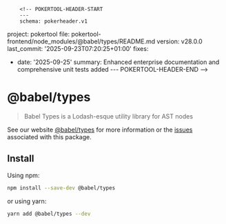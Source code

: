         <!-- POKERTOOL-HEADER-START
        ---
        schema: pokerheader.v1
project: pokertool
file: pokertool-frontend/node_modules/@babel/types/README.md
version: v28.0.0
last_commit: '2025-09-23T07:20:25+01:00'
fixes:
- date: '2025-09-25'
  summary: Enhanced enterprise documentation and comprehensive unit tests added
        ---
        POKERTOOL-HEADER-END -->
# @babel/types

> Babel Types is a Lodash-esque utility library for AST nodes

See our website [@babel/types](https://babeljs.io/docs/babel-types) for more information or the [issues](https://github.com/babel/babel/issues?utf8=%E2%9C%93&q=is%3Aissue+label%3A%22pkg%3A%20types%22+is%3Aopen) associated with this package.

## Install

Using npm:

```sh
npm install --save-dev @babel/types
```

or using yarn:

```sh
yarn add @babel/types --dev
```
